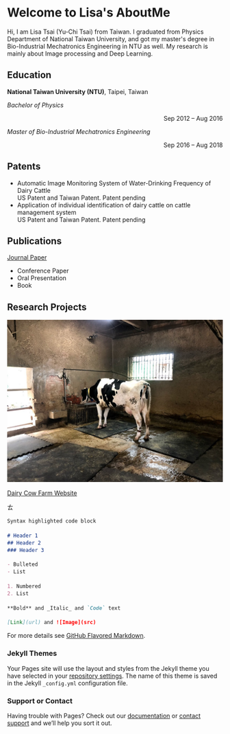# Welcome to Lisa's AboutMe

Hi, I am Lisa Tsai (Yu-Chi Tsai) from Taiwan. I graduated from Physics Department of National Taiwan University, and got my master's degree in Bio-Industrial Mechatronics Engineering in NTU as well. My research is mainly about Image processing and Deep Learning.

## Education
**National Taiwan University (NTU)**, Taipei, Taiwan  

_Bachelor of Physics_ <p align="right">Sep 2012 – Aug 2016 </p>

_Master of Bio-Industrial Mechatronics Engineering_ <p align="right">Sep 2016 – Aug 2018</p>
 


## Patents
+ Automatic Image Monitoring System of Water-Drinking Frequency of Dairy Cattle  
  US Patent and Taiwan Patent. Patent pending
+ Application of individual identification of dairy cattle on cattle management system  
  US Patent and Taiwan Patent. Patent pending

## Publications
<u>Journal Paper</u> 
+ Conference Paper
+ Oral Presentation
+ Book


## Research Projects

![Image of Drinking Cow](/images/drinking_cow.jpg)  

[Dairy Cow Farm Website](http://140.112.94.128:15011/)  

ㄊ

```markdown
Syntax highlighted code block

# Header 1
## Header 2
### Header 3

- Bulleted
- List

1. Numbered
2. List

**Bold** and _Italic_ and `Code` text

[Link](url) and ![Image](src)
```

For more details see [GitHub Flavored Markdown](https://guides.github.com/features/mastering-markdown/).

### Jekyll Themes

Your Pages site will use the layout and styles from the Jekyll theme you have selected in your [repository settings](https://github.com/LisaTsai/AboutMe/settings). The name of this theme is saved in the Jekyll `_config.yml` configuration file.

### Support or Contact

Having trouble with Pages? Check out our [documentation](https://help.github.com/categories/github-pages-basics/) or [contact support](https://github.com/contact) and we’ll help you sort it out.
